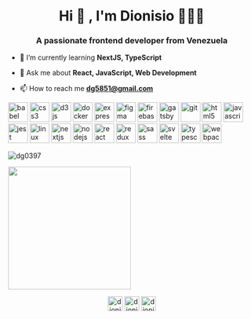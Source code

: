 <h1 align="center">Hi 👋 , I'm Dionisio 👨🏽‍💻 </h1>
<h3 align="center">A passionate frontend developer from Venezuela</h3>

- 🌱 I’m currently learning **NextJS, TypeScript**

- 💬 Ask me about **React, JavaScript, Web Development**

- 📫 How to reach me **dg5851@gmail.com**

<p align="left"><img src="https://www.vectorlogo.zone/logos/babeljs/babeljs-icon.svg" alt="babel" width="40" height="40"/> <img src="https://devicons.github.io/devicon/devicon.git/icons/css3/css3-original-wordmark.svg" alt="css3" width="40" height="40"/> <img src="https://devicons.github.io/devicon/devicon.git/icons/d3js/d3js-original.svg" alt="d3js" width="40" height="40"/> <img src="https://devicons.github.io/devicon/devicon.git/icons/docker/docker-original-wordmark.svg" alt="docker" width="40" height="40"/> <img src="https://devicons.github.io/devicon/devicon.git/icons/express/express-original-wordmark.svg" alt="express" width="40" height="40"/> <img src="https://www.vectorlogo.zone/logos/figma/figma-icon.svg" alt="figma" width="40" height="40"/> <img src="https://www.vectorlogo.zone/logos/firebase/firebase-icon.svg" alt="firebase" width="40" height="40"/> <img src="https://www.vectorlogo.zone/logos/gatsbyjs/gatsbyjs-icon.svg" alt="gatsby" width="40" height="40"/> <img src="https://www.vectorlogo.zone/logos/git-scm/git-scm-icon.svg" alt="git" width="40" height="40"/> <img src="https://devicons.github.io/devicon/devicon.git/icons/html5/html5-original-wordmark.svg" alt="html5" width="40" height="40"/> <img src="https://devicons.github.io/devicon/devicon.git/icons/javascript/javascript-original.svg" alt="javascript" width="40" height="40"/> <img src="https://www.vectorlogo.zone/logos/jestjsio/jestjsio-icon.svg" alt="jest" width="40" height="40"/> <img src="https://devicons.github.io/devicon/devicon.git/icons/linux/linux-original.svg" alt="linux" width="40" height="40"/> <img src="https://cdn.worldvectorlogo.com/logos/nextjs-3.svg" alt="nextjs" width="40" height="40"/> <img src="https://devicons.github.io/devicon/devicon.git/icons/nodejs/nodejs-original-wordmark.svg" alt="nodejs" width="40" height="40"/> <img src="https://devicons.github.io/devicon/devicon.git/icons/react/react-original-wordmark.svg" alt="react" width="40" height="40"/> <img src="https://devicons.github.io/devicon/devicon.git/icons/redux/redux-original.svg" alt="redux" width="40" height="40"/> <img src="https://devicons.github.io/devicon/devicon.git/icons/sass/sass-original.svg" alt="sass" width="40" height="40"/> <img src="https://upload.wikimedia.org/wikipedia/commons/1/1b/Svelte_Logo.svg" alt="svelte" width="40" height="40"/> <img src="https://devicons.github.io/devicon/devicon.git/icons/typescript/typescript-original.svg" alt="typescript" width="40" height="40"/> <img src="https://devicons.github.io/devicon/devicon.git/icons/webpack/webpack-original.svg" alt="webpack" width="40" height="40"/></p>

<p><img align="center" src="https://github-readme-stats.vercel.app/api/top-langs/?username=dg0397&layout=compact&hide=html" alt="dg0397" /></p>

<img width="250px" src = "https://user-images.githubusercontent.com/41242908/93228799-e67c5980-f743-11ea-9e47-dbb2ac22ee02.png" />

<p align="center">
<a href="https://twitter.com/dionisio_03" target="blank"><img align="center" src="https://cdn.jsdelivr.net/npm/simple-icons@3.0.1/icons/twitter.svg" alt="dionisio_03" height="30" width="30" /></a>
<a href="https://linkedin.com/in/dionisio-gonzalez-11b95a158" target="blank"><img align="center" src="https://cdn.jsdelivr.net/npm/simple-icons@3.0.1/icons/linkedin.svg" alt="dionisio-gonzalez-11b95a158" height="30" width="30" /></a>
<a href="https://instagram.com/dionisiog_97" target="blank"><img align="center" src="https://cdn.jsdelivr.net/npm/simple-icons@3.0.1/icons/instagram.svg" alt="dionisiog_97" height="30" width="30" /></a>
</p>
<!--
<div>
  
  
  
  ## About me in code
  ```javascript
const dg0397 = {
  pronouns: "he" | "him",
  tecnologies: 'Web',
  code: [Javascript, Typescript, HTML, CSS, Python],
  tools: [React, Redux, Node, Deno, Storybook, Styled-Components, Jest, Docker, NextJS],
  passion: ['New Technologies','Web development']
}
```
</div>
-->
